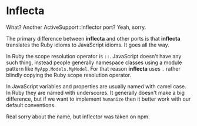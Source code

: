 Inflecta
========

What? Another ActiveSupport::Inflector port? Yeah, sorry.

The primary difference between **inflecta** and other ports is that **inflecta** translates the Ruby idioms to JavaScript idioms. It goes all the way.

In Ruby the scope resolution operator is `::`. JavaScript doesn't have any such thing, instead people generally namespace classes using a module pattern like `MyApp.Models.MyModel`. For that reason **inflecta** uses `.` rather blindly copying the Ruby scope resolution operator.

In JavaScript variables and properties are usually named with camel case. In Ruby they are named with underscores. It generally doesn't make a big difference, but if we want to implement `humanize` then it better work with our default conventions.

Real sorry about the name, but inflector was taken on npm.
